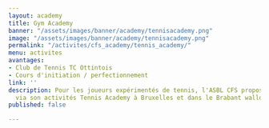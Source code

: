 ```yaml
---
layout: academy
title: Gym Academy
banner: "/assets/images/banner/academy/tennisacademy.png"
image: "/assets/images/banner/academy/tennisacademy.png"
permalink: "/activites/cfs_academy/tennis_academy/"
menu: activites
avantages:
- Club de Tennis TC Ottintois
- Cours d'initiation / perfectionnement
link: ''
description: Pour les joueurs expérimentés de tennis, l'ASBL CFS propose divers avantages
  via son activités Tennis Academy à Bruxelles et dans le Brabant wallon.
published: false

---
```

